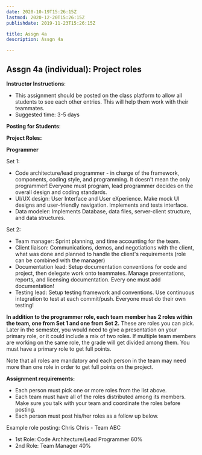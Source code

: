```yaml
---
date: 2020-10-19T15:26:15Z
lastmod: 2020-12-20T15:26:15Z 
publishdate: 2019-11-23T15:26:15Z

title: Assgn 4a
description: Assgn 4a

---
```


## Assgn 4a (individual): Project roles

**Instructor Instructions**: 
* This assignment should be posted on the class platform to allow all students to see each other entries. This will help them work with their teammates.
* Suggested time: 3-5 days

**Posting for Students**:

**Project Roles:**

**Programmer** 

Set 1:

* Code architecture/lead programmer - in charge of the framework, components, coding style, and programming. It doesn't mean the only programmer! Everyone must program, lead programmer decides on the overall design and coding standards.
* UI/UX design: User Interface and User eXperience. Make mock UI designs and user-friendly navigation. Implements and tests interface.
* Data modeler: Implements Database, data files, server-client structure, and data structures.

Set 2:

* Team manager: Sprint planning, and time accounting for the team. 
* Client liaison: Communications, demos, and negotiations with the client, what was done and planned to handle the client's requirements (role can be combined with the manager)
* Documentation lead: Setup documentation conventions for code and project, then delegate work onto teammates. Manage presentations, reports, and licensing documentation. Every one must add documentation!
* Testing lead: Setup testing framework and conventions. Use continuous integration to test at each commit/push. Everyone must do their own testing!

**In addition to the programmer role, each team member has 2 roles within the team, one from Set 1 and one from Set 2.** These are roles you can pick. Later in the semester, you would need to give a presentation on your primary role, or it could include a mix of two roles. If multiple team members are working on the same role, the grade will get divided among them. You must have a primary role to get full points.

Note that all roles are mandatory and each person in the team may need more than one role in order to get full points on the project.

**Assignment requirements:**

* Each person must pick one or more roles from the list above.
* Each team must have all of the roles distributed among its members. Make sure you talk with your team and coordinate the roles before posting.
* Each person must post his/her roles as a follow up below.

Example role posting:
Chris Chris - Team ABC
* 1st Role: Code Architecture/Lead Programmer 60%
* 2nd Role: Team Manager 40%

